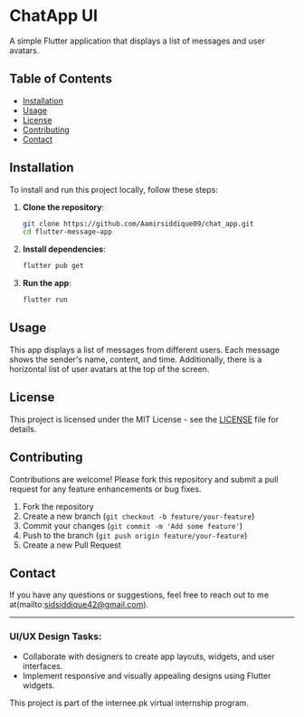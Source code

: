 # ChatApp UI 

A simple Flutter application that displays a list of messages and user avatars.


## Table of Contents
- [Installation](#installation)
- [Usage](#usage)
- [License](#license)
- [Contributing](#contributing)
- [Contact](#contact)

## Installation

To install and run this project locally, follow these steps:

1. **Clone the repository**:
    ```sh
    git clone https://github.com/Aamirsiddique09/chat_app.git
    cd flutter-message-app
    ```

2. **Install dependencies**:
    ```sh
    flutter pub get
    ```

3. **Run the app**:
    ```sh
    flutter run
    ```

## Usage

This app displays a list of messages from different users. Each message shows the sender's name, content, and time. Additionally, there is a horizontal list of user avatars at the top of the screen.

## License

This project is licensed under the MIT License - see the [LICENSE](LICENSE) file for details.

## Contributing

Contributions are welcome! Please fork this repository and submit a pull request for any feature enhancements or bug fixes.

1. Fork the repository
2. Create a new branch (`git checkout -b feature/your-feature`)
3. Commit your changes (`git commit -m 'Add some feature'`)
4. Push to the branch (`git push origin feature/your-feature`)
5. Create a new Pull Request

## Contact

If you have any questions or suggestions, feel free to reach out to me at(mailto:sidsiddique42@gmail.com).

---

### UI/UX Design Tasks:
- Collaborate with designers to create app layouts, widgets, and user interfaces.
- Implement responsive and visually appealing designs using Flutter widgets.

This project is part of the internee.pk virtual internship program.

